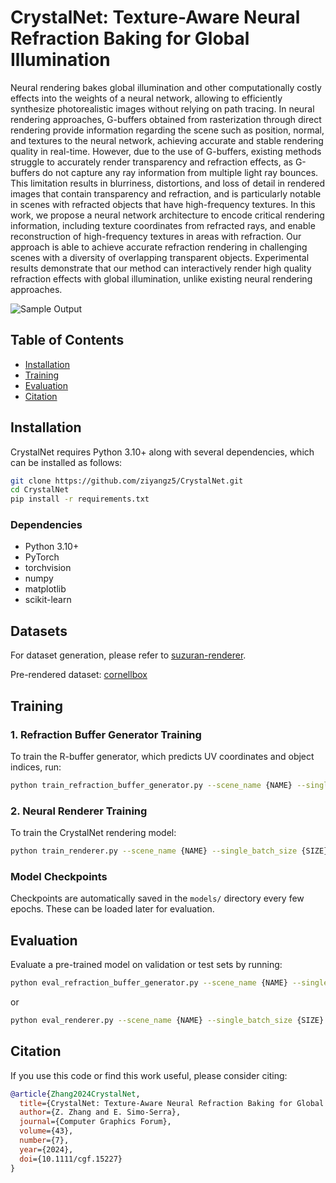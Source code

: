 
# CrystalNet: Texture-Aware Neural Refraction Baking for Global Illumination

Neural rendering bakes global illumination and other computationally costly effects into the weights of a neural network, allowing
to efficiently synthesize photorealistic images without relying on path tracing. In neural rendering approaches, G-buffers obtained
from rasterization through direct rendering provide information regarding the scene such as position, normal, and textures to
the neural network, achieving accurate and stable rendering quality in real-time. However, due to the use of G-buffers, existing
methods struggle to accurately render transparency and refraction effects, as G-buffers do not capture any ray information from
multiple light ray bounces. This limitation results in blurriness, distortions, and loss of detail in rendered images that contain
transparency and refraction, and is particularly notable in scenes with refracted objects that have high-frequency textures. In this
work, we propose a neural network architecture to encode critical rendering information, including texture coordinates from
refracted rays, and enable reconstruction of high-frequency textures in areas with refraction. Our approach is able to achieve
accurate refraction rendering in challenging scenes with a diversity of overlapping transparent objects. Experimental results
demonstrate that our method can interactively render high quality refraction effects with global illumination, unlike existing
neural rendering approaches.

![Sample Output](images/abstract.png)


## Table of Contents
- [Installation](#installation)
- [Training](#training)
- [Evaluation](#evaluation)
- [Citation](#citation)

## Installation

CrystalNet requires Python 3.10+ along with several dependencies, which can be installed as follows:

```bash
git clone https://github.com/ziyangz5/CrystalNet.git
cd CrystalNet
pip install -r requirements.txt
```

### Dependencies
- Python 3.10+
- PyTorch
- torchvision
- numpy
- matplotlib
- scikit-learn

## Datasets

For dataset generation, please refer to [suzuran-renderer](https://github.com/ziyangz5/suzuran-renderer).

Pre-rendered dataset: [cornellbox](https://drive.google.com/file/d/15F9HsmuGAf5y7gFnc5FNSqrhrt2qam6O/view?usp=sharing)

## Training

### 1. Refraction Buffer Generator Training
To train the R-buffer generator, which predicts UV coordinates and object indices, run:
```bash
python train_refraction_buffer_generator.py --scene_name {NAME} --single_batch_size {SIZE} --num_epochs {EPOCHS} --num_idx {NUM_OF_OBJECTS}
```

### 2. Neural Renderer Training
To train the CrystalNet rendering model:
```bash
python train_renderer.py --scene_name {NAME} --single_batch_size {SIZE} --num_epochs {EPOCHS}
```

### Model Checkpoints
Checkpoints are automatically saved in the `models/` directory every few epochs. These can be loaded later for evaluation.

## Evaluation

Evaluate a pre-trained model on validation or test sets by running:

```bash
python eval_refraction_buffer_generator.py --scene_name {NAME} --single_batch_size {SIZE} --num_epochs {EPOCHS} --checkpoint_path {PATH}
```

or

```bash
python eval_renderer.py --scene_name {NAME} --single_batch_size {SIZE} --num_epochs {EPOCHS} --checkpoint_path {PATH}
```


## Citation

If you use this code or find this work useful, please consider citing:

```bibtex
@article{Zhang2024CrystalNet,
  title={CrystalNet: Texture-Aware Neural Refraction Baking for Global Illumination},
  author={Z. Zhang and E. Simo-Serra},
  journal={Computer Graphics Forum},
  volume={43},
  number={7},
  year={2024},
  doi={10.1111/cgf.15227}
}
```


